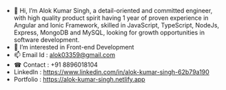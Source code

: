 - 👋 Hi, I’m Alok Kumar Singh, a detail-oriented and committed engineer, with high quality product spirit having 1 year of proven experience in Angular and Ionic Framework, skilled in JavaScript, TypeScript, NodeJs, Express, MongoDB and MySQL, looking for growth opportunities in software development.
- 👀 I’m interested in Front-end Development
- 📫 Email Id : alok03359@gmail.com
- ☎ Contact : +91 8896018104
- LinkedIn : https://www.linkedin.com/in/alok-kumar-singh-62b79a190
- Portfolio : https://alok-kumar-singh.netlify.app
<!--- 💞️ I’m looking to collaborate on ...-->
<!---
alok03359/alok03359 is a ✨ special ✨ repository because its `README.md` (this file) appears on your GitHub profile.
You can click the Preview link to take a look at your changes.
--->
